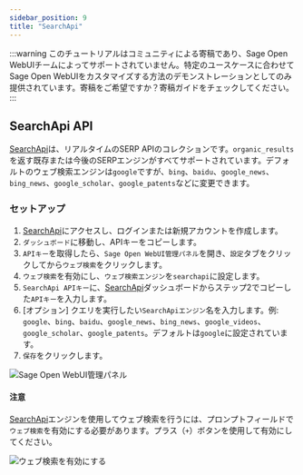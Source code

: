 ```yaml
---
sidebar_position: 9
title: "SearchApi"
---
```


:::warning
このチュートリアルはコミュニティによる寄稿であり、Sage Open WebUIチームによってサポートされていません。特定のユースケースに合わせてSage Open WebUIをカスタマイズする方法のデモンストレーションとしてのみ提供されています。寄稿をご希望ですか？寄稿ガイドをチェックしてください。
:::

## SearchApi API

[SearchApi](https://searchapi.io)は、リアルタイムのSERP APIのコレクションです。`organic_results`を返す既存または今後のSERPエンジンがすべてサポートされています。デフォルトのウェブ検索エンジンは`google`ですが、`bing`、`baidu`、`google_news`、`bing_news`、`google_scholar`、`google_patents`などに変更できます。

### セットアップ

1. [SearchApi](https://searchapi.io)にアクセスし、ログインまたは新規アカウントを作成します。
2. `ダッシュボード`に移動し、APIキーをコピーします。
3. `APIキー`を取得したら、`Sage Open WebUI管理パネル`を開き、`設定`タブをクリックしてから`ウェブ検索`をクリックします。
4. `ウェブ検索`を有効にし、`ウェブ検索エンジン`を`searchapi`に設定します。
5. `SearchApi APIキー`に、[SearchApi](https://www.searchapi.io/)ダッシュボードからステップ2でコピーした`APIキー`を入力します。
6. [オプション] クエリを実行したい`SearchApiエンジン`名を入力します。例: `google`、`bing`、`baidu`、`google_news`、`bing_news`、`google_videos`、`google_scholar`、`google_patents`。デフォルトは`google`に設定されています。
7. `保存`をクリックします。

![Sage Open WebUI管理パネル](/images/tutorial_searchapi_search.png)

#### 注意

[SearchApi](https://www.searchapi.io/)エンジンを使用してウェブ検索を行うには、プロンプトフィールドで`ウェブ検索`を有効にする必要があります。プラス（`+`）ボタンを使用して有効にしてください。

![ウェブ検索を有効にする](/images/enable_web_search.png)